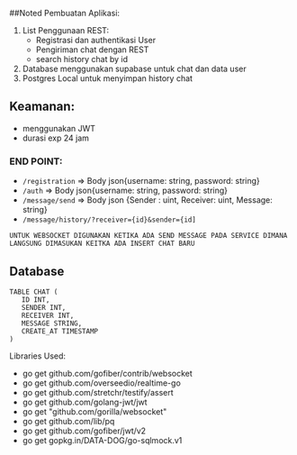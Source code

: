 ##Noted Pembuatan Aplikasi:
1. List Penggunaan REST:
    - Registrasi dan authentikasi User
    - Pengiriman chat dengan REST
    - search history chat by id
2. Database menggunakan supabase untuk chat dan data user
3. Postgres Local untuk menyimpan history chat

## Keamanan:
- menggunakan JWT
- durasi exp 24 jam

### END POINT:
- `/registration` => Body json{username: string, password: string}
- `/auth` => Body json{username: string, password: string}
- `/message/send` => Body json {Sender : uint, Receiver: uint, Message:  string}
- `/message/history/?receiver={id}&sender={id]`

```UNTUK WEBSOCKET DIGUNAKAN KETIKA ADA SEND MESSAGE PADA SERVICE DIMANA LANGSUNG DIMASUKAN KEITKA ADA INSERT CHAT BARU```

## Database
```
TABLE CHAT (
   ID INT,
   SENDER INT,
   RECEIVER INT,
   MESSAGE STRING,
   CREATE_AT TIMESTAMP
)
```

Libraries Used:
- go get github.com/gofiber/contrib/websocket
- go get github.com/overseedio/realtime-go
- go get github.com/stretchr/testify/assert
- go get github.com/golang-jwt/jwt
- go get "github.com/gorilla/websocket"
- go get github.com/lib/pq
- go get github.com/gofiber/jwt/v2
- go get gopkg.in/DATA-DOG/go-sqlmock.v1

